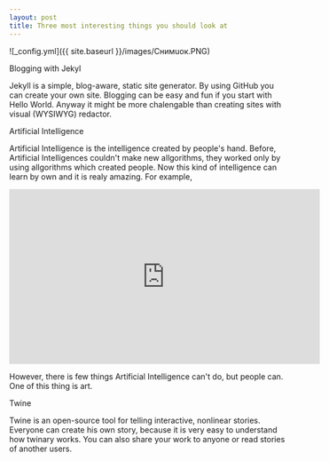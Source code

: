 ```yaml
---
layout: post
title: Three most interesting things you should look at
---
```


![_config.yml]({{ site.baseurl }}/images/Снимuок.PNG)

 Blogging with Jekyl
 
Jekyll is a simple, blog-aware, static site generator. By using GitHub you can create your own site. Blogging can be easy and fun if you start with Hello World. Anyway it might be more chalengable than creating sites with visual (WYSIWYG) redactor. 

 Artificial Intelligence
 
Artificial Intelligence is the intelligence created by people's hand. Before, Artificial Intelligences couldn't make new allgorithms, they worked only by using allgorithms which created people.  Now this kind of intelligence can learn by own and it is realy amazing. For example, 
<iframe width="560" height="315" src="https://www.youtube.com/embed/Mp8Y2yjV4fU" frameborder="0" allowfullscreen> </iframe>

However, there is few things Artificial Intelligence can't do, but people can. One of this thing is art.

 Twine
 
Twine is an open-source tool for telling interactive, nonlinear stories. Everyone can create his own story, because it is very easy to understand how twinary works. You can also share your work to anyone or read stories of another users.
